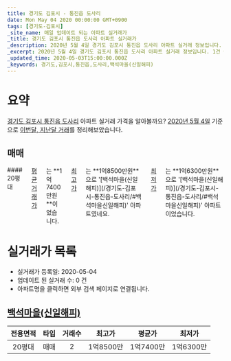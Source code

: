 ```yaml
---
title: 경기도 김포시 - 통진읍 도사리
date: Mon May 04 2020 00:00:00 GMT+0900
tags: [경기도-김포시]
_site_name: 매일 업데이트 되는 아파트 실거래가
_title: 경기도 김포시 통진읍 도사리 아파트 실거래가
_description: 2020년 5월 4일 경기도 김포시 통진읍 도사리 아파트 실거래 정보입니다. 1건 아파트 정보가 있습니다.
_excerpt: 2020년 5월 4일 경기도 김포시 통진읍 도사리 아파트 실거래 정보입니다. 1건 아파트 정보가 있습니다.
_updated_time: 2020-05-03T15:00:00.000Z
_keywords: 경기도,김포시,통진읍,도사리,백석마을(신일해피)
---
```





# 요약
<ins>경기도 김포시 통진읍 도사리</ins> 아파트 실거래 가격을 알아볼까요? <ins>2020년 5월 4일</ins> 기준으로 <ins>이번달, 지난달 거래</ins>를 정리해보았습니다.

## 매매
<div class="container">
<div class="twelve columns" markdown="1">
#### 20평대
<ins>평균 거래가</ins>는 **1억7400만원**이었습니다. <ins>최고가</ins>는 **1억8500만원**으로 '[백석마을(신일해피)](/경기도-김포시-통진읍-도사리/#백석마을신일해피)' 아파트였네요. <ins>최저가</ins>는 **1억6300만원**으로 '[백석마을(신일해피)](/경기도-김포시-통진읍-도사리/#백석마을신일해피)' 아파트이었습니다.
</div>
</div>



# 실거래가 목록
- 실거래가 등록일: 2020-05-04
- 업데이트 된 실거래 수: 0 건
- 아파트명을 클릭하면 외부 검색 페이지로 연결됩니다.

## [백석마을(신일해피)](#백석마을신일해피)

|전용면적|타입|거래수|최고가|평균가|최저가|
|:---:|:---:|:---:|:---:|:---:|:---:|
|20평대|<span class="deal-type-1">매매</span>|2|1억8500만|1억7400만|1억6300만|

<br/>



